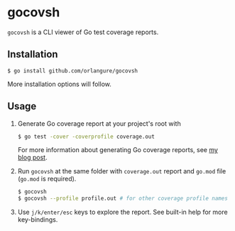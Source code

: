 # gocovsh

`gocovsh` is a CLI viewer of Go test coverage reports.

## Installation

```
$ go install github.com/orlangure/gocovsh
```

More installation options will follow.

## Usage

1. Generate Go coverage report at your project's root with
    ```bash
    $ go test -cover -coverprofile coverage.out
   ```

   For more information about generating Go coverage reports, see [my blog
   post](https://fedorov.dev/posts/2020-06-27-golang-end-to-end-test-coverage/).

2. Run `gocovsh` at the same folder with `coverage.out` report and `go.mod`
   file (`go.mod` is required).

   ```bash
   $ gocovsh
   $ gocovsh --profile profile.out # for other coverage profile names
   ```

3. Use `j/k/enter/esc` keys to explore the report. See built-in help for more
   key-bindings.

